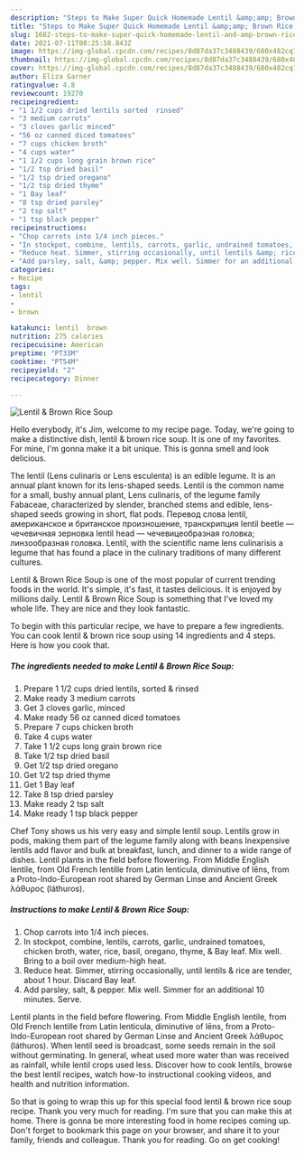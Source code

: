 ```yaml
---
description: "Steps to Make Super Quick Homemade Lentil &amp;amp; Brown Rice Soup"
title: "Steps to Make Super Quick Homemade Lentil &amp;amp; Brown Rice Soup"
slug: 1682-steps-to-make-super-quick-homemade-lentil-and-amp-brown-rice-soup
date: 2021-07-11T08:25:58.843Z
image: https://img-global.cpcdn.com/recipes/8d87da37c3488439/680x482cq70/lentil-brown-rice-soup-recipe-main-photo.jpg
thumbnail: https://img-global.cpcdn.com/recipes/8d87da37c3488439/680x482cq70/lentil-brown-rice-soup-recipe-main-photo.jpg
cover: https://img-global.cpcdn.com/recipes/8d87da37c3488439/680x482cq70/lentil-brown-rice-soup-recipe-main-photo.jpg
author: Eliza Garner
ratingvalue: 4.8
reviewcount: 19270
recipeingredient:
- "1 1/2 cups dried lentils sorted  rinsed"
- "3 medium carrots"
- "3 cloves garlic minced"
- "56 oz canned diced tomatoes"
- "7 cups chicken broth"
- "4 cups water"
- "1 1/2 cups long grain brown rice"
- "1/2 tsp dried basil"
- "1/2 tsp dried oregano"
- "1/2 tsp dried thyme"
- "1 Bay leaf"
- "8 tsp dried parsley"
- "2 tsp salt"
- "1 tsp black pepper"
recipeinstructions:
- "Chop carrots into 1/4 inch pieces."
- "In stockpot, combine, lentils, carrots, garlic, undrained tomatoes, chicken broth, water, rice, basil, oregano, thyme, &amp; Bay leaf. Mix well. Bring to a boil over medium-high heat."
- "Reduce heat. Simmer, stirring occasionally, until lentils &amp; rice are tender, about 1 hour. Discard Bay leaf."
- "Add parsley, salt, &amp; pepper. Mix well. Simmer for an additional 10 minutes. Serve."
categories:
- Recipe
tags:
- lentil
- 
- brown

katakunci: lentil  brown 
nutrition: 275 calories
recipecuisine: American
preptime: "PT33M"
cooktime: "PT54M"
recipeyield: "2"
recipecategory: Dinner

---
```



![Lentil &amp; Brown Rice Soup](https://img-global.cpcdn.com/recipes/8d87da37c3488439/680x482cq70/lentil-brown-rice-soup-recipe-main-photo.jpg)

Hello everybody, it's Jim, welcome to my recipe page. Today, we're going to make a distinctive dish, lentil &amp; brown rice soup. It is one of my favorites. For mine, I'm gonna make it a bit unique. This is gonna smell and look delicious.

The lentil (Lens culinaris or Lens esculenta) is an edible legume. It is an annual plant known for its lens-shaped seeds. Lentil is the common name for a small, bushy annual plant, Lens culinaris, of the legume family Fabaceae, characterized by slender, branched stems and edible, lens-shaped seeds growing in short, flat pods. Перевод слова lentil, американское и британское произношение, транскрипция lentil beetle — чечевичная зерновка lentil head — чечевицеобразная головка; линзообразная головка. Lentil, with the scientific name lens culinarisis a legume that has found a place in the culinary traditions of many different cultures.

Lentil &amp; Brown Rice Soup is one of the most popular of current trending foods in the world. It's simple, it's fast, it tastes delicious. It is enjoyed by millions daily. Lentil &amp; Brown Rice Soup is something that I've loved my whole life. They are nice and they look fantastic.


To begin with this particular recipe, we have to prepare a few ingredients. You can cook lentil &amp; brown rice soup using 14 ingredients and 4 steps. Here is how you cook that.

<!--inarticleads1-->

##### The ingredients needed to make Lentil &amp; Brown Rice Soup:

1. Prepare 1 1/2 cups dried lentils, sorted &amp; rinsed
1. Make ready 3 medium carrots
1. Get 3 cloves garlic, minced
1. Make ready 56 oz canned diced tomatoes
1. Prepare 7 cups chicken broth
1. Take 4 cups water
1. Take 1 1/2 cups long grain brown rice
1. Take 1/2 tsp dried basil
1. Get 1/2 tsp dried oregano
1. Get 1/2 tsp dried thyme
1. Get 1 Bay leaf
1. Take 8 tsp dried parsley
1. Make ready 2 tsp salt
1. Make ready 1 tsp black pepper


Chef Tony shows us his very easy and simple lentil soup. Lentils grow in pods, making them part of the legume family along with beans Inexpensive lentils add flavor and bulk at breakfast, lunch, and dinner to a wide range of dishes. Lentil plants in the field before flowering. From Middle English lentile, from Old French lentille from Latin lenticula, diminutive of lēns, from a Proto-Indo-European root shared by German Linse and Ancient Greek λάθυρος (láthuros). 

<!--inarticleads2-->

##### Instructions to make Lentil &amp; Brown Rice Soup:

1. Chop carrots into 1/4 inch pieces.
1. In stockpot, combine, lentils, carrots, garlic, undrained tomatoes, chicken broth, water, rice, basil, oregano, thyme, &amp; Bay leaf. Mix well. Bring to a boil over medium-high heat.
1. Reduce heat. Simmer, stirring occasionally, until lentils &amp; rice are tender, about 1 hour. Discard Bay leaf.
1. Add parsley, salt, &amp; pepper. Mix well. Simmer for an additional 10 minutes. Serve.


Lentil plants in the field before flowering. From Middle English lentile, from Old French lentille from Latin lenticula, diminutive of lēns, from a Proto-Indo-European root shared by German Linse and Ancient Greek λάθυρος (láthuros). When lentil seed is broadcast, some seeds remain in the soil without germinating. In general, wheat used more water than was received as rainfall, while lentil crops used less. Discover how to cook lentils, browse the best lentil recipes, watch how-to instructional cooking videos, and health and nutrition information. 

So that is going to wrap this up for this special food lentil &amp; brown rice soup recipe. Thank you very much for reading. I'm sure that you can make this at home. There is gonna be more interesting food in home recipes coming up. Don't forget to bookmark this page on your browser, and share it to your family, friends and colleague. Thank you for reading. Go on get cooking!
